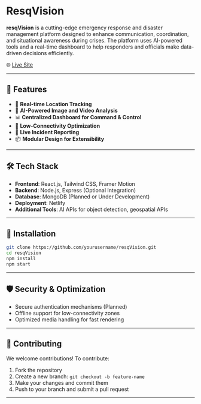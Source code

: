 
#  ResqVision

**resqVision** is a cutting-edge emergency response and disaster management platform designed to enhance communication, coordination, and situational awareness during crises. The platform uses AI-powered tools and a real-time dashboard to help responders and officials make data-driven decisions efficiently.

🌐 [Live Site](https://resq-vision.netlify.app/)

---

## 🚀 Features

- 📍 **Real-time Location Tracking**
- 🧠 **AI-Powered Image and Video Analysis**
- 📊 **Centralized Dashboard for Command & Control**
- 📡 **Low-Connectivity Optimization**
- 📝 **Live Incident Reporting**
- 📦 **Modular Design for Extensibility**

---

## 🛠️ Tech Stack

- **Frontend**: React.js, Tailwind CSS, Framer Motion
- **Backend**: Node.js, Express (Optional Integration)
- **Database**: MongoDB (Planned or Under Development)
- **Deployment**: Netlify
- **Additional Tools**: AI APIs for object detection, geospatial APIs

---

## 📂 Installation

```bash
git clone https://github.com/yourusername/resqVision.git
cd resqVision
npm install
npm start
````

---

## 🛡️ Security & Optimization

* Secure authentication mechanisms (Planned)
* Offline support for low-connectivity zones
* Optimized media handling for fast rendering

---

## 🤝 Contributing

We welcome contributions! To contribute:

1. Fork the repository
2. Create a new branch: `git checkout -b feature-name`
3. Make your changes and commit them
4. Push to your branch and submit a pull request

---

